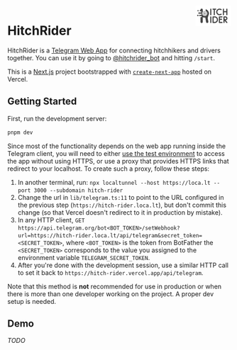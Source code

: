 <img src="./public/banner.png" alt="Logo" align="right" width="80" />

# HitchRider

HitchRider is a [Telegram Web App](https://core.telegram.org/bots/webapps) for connecting hitchhikers and drivers together. You can use it by going to [@hitchrider_bot](https://t.me/hitchrider_bot) and hitting `/start`.

This is a [Next.js](https://nextjs.org/) project bootstrapped with [`create-next-app`](https://github.com/vercel/next.js/tree/canary/packages/create-next-app) hosted on Vercel.

## Getting Started

First, run the development server:

```bash
pnpm dev
```

Since most of the functionality depends on the web app running inside the Telegram client, you will need to either [use the test environment](https://core.telegram.org/bots/webapps#using-bots-in-the-test-environment) to access the app without using HTTPS, or use a proxy that provides HTTPS links that redirect to your localhost. To create such a proxy, follow these steps:

1. In another terminal, run: `npx localtunnel --host https://loca.lt --port 3000 --subdomain hitch-rider`
2. Change the url in `lib/telegram.ts:11` to point to the URL configured in the previous step (`https://hitch-rider.loca.lt`), but don't commit this change (so that Vercel doesn't redirect to it in production by mistake).
3. In any HTTP client, `GET` `https://api.telegram.org/bot<BOT_TOKEN>/setWebhook?url=https://hitch-rider.loca.lt/api/telegram&secret_token=<SECRET_TOKEN>`, where `<BOT_TOKEN>` is the token from BotFather the `<SECRET_TOKEN>` corresponds to the value you assigned to the environment variable `TELEGRAM_SECRET_TOKEN`.
4. After you're done with the development session, use a similar HTTP call to set it back to `https://hitch-rider.vercel.app/api/telegram`.

Note that this method is **not** recommended for use in production or when there is more than one developer working on the project. A proper dev setup is needed.

## Demo

_TODO_
